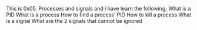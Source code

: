 This is 0x05. Processes and signals and i have learn the following;
What is a PID
What is a process
How to find a process’ PID
How to kill a process
What is a signal
What are the 2 signals that cannot be ignored
